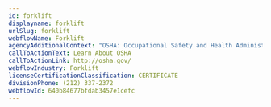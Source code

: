 ```yaml
---
id: forklift
displayname: forklift
urlSlug: forklift
webflowName: Forklift
agencyAdditionalContext: "OSHA: Occupational Safety and Health Administration"
callToActionText: Learn About OSHA
callToActionLink: http://osha.gov/
webflowIndustry: Forklift
licenseCertificationClassification: CERTIFICATE
divisionPhone: (212) 337-2372
webflowId: 640b84677bfdab3457e1cefc
---
```

